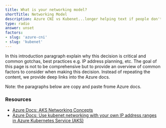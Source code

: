 ```yaml
---
title: What is your networking model?
shortTitle: Networking Model
description: Azure CNI vs Kubenet...longer helping text if people don't understand what this question means.
type: radio
answer: unset
factors:
- slug: 'azure-cni'
- slug: 'kubenet'
---
```


In this introduction paragraph explain why this decision is critical and common gotchas, best practices e.g. IP address planning, etc. The goal of this page is not to be comprehensive but to provide an overview of common factors to consider when making this decision. Instead of repeating the content, we provide deep links into the Azure docs.

Note: the paragraphs below are copy and paste frome Azure docs.

### Resources

- [Azure Docs: AKS Networking Concepts](https://docs.microsoft.com/en-us/azure/aks/concepts-network)
- [Azure Docs: Use kubenet networking with your own IP address ranges in Azure Kubernetes Service (AKS)](https://docs.microsoft.com/en-us/azure/aks/configure-kubenet)